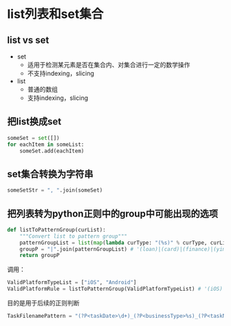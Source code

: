 # list列表和set集合

## list vs set

* set
    * 适用于检测某元素是否在集合内、对集合进行一定的数学操作
    * 不支持indexing，slicing
* list
    * 普通的数组
    * 支持indexing，slicing

## 把list换成set

```python
someSet = set([])
for eachItem in someList:
    someSet.add(eachItem)
```

## set集合转换为字符串

```python
someSetStr = ", ".join(someSet)
```

## 把列表转为python正则中的group中可能出现的选项

```python
def listToPatternGroup(curList):
    """Convert list to pattern group"""
    patternGroupList = list(map(lambda curType: "(%s)" % curType, curList)) # ['(loan)', '(card)', '(finance)', '(yimei)', '(qiche)', '(rxyun)', '(fengyun)', '(fibodt)']
    groupP = "|".join(patternGroupList) # '(loan)|(card)|(finance)|(yimei)|(qiche)|(rxyun)|(fengyun)|(fibodt)'
    return groupP
```

调用：

```python
ValidPlatformTypeList = ["iOS", "Android"]
ValidPlatformRule = listToPatternGroup(ValidPlatformTypeList) # '(iOS)|(Android)'
```

目的是用于后续的正则判断

```python
TaskFilenamePattern = "(?P<taskDate>\d+)_(?P<businessType>%s)_(?P<taskName>[a-zA-Z\d]+)_(?P<crawlerType>%s)(_(?P<platform>%s))?" % (ValidBusinessTypeRule, ValidCrawlerTypeRule, ValidPlatformRule)
```
